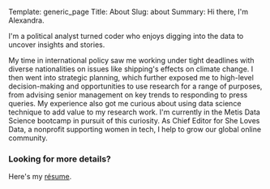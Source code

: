 Template: generic_page 
Title: About 
Slug: about 
Summary: Hi there, I'm Alexandra.

I'm a political analyst turned coder who enjoys digging into the data to uncover insights and
stories.

My time in international policy saw me working under tight deadlines with diverse nationalities on issues like shipping's effects on climate change. I then went into strategic planning, which further exposed me to high-level decision-making and opportunities to use research for a range of purposes, from advising senior management on key trends to responding to press queries. My experience also got me curious about using data science technique to add value to my research work. I'm currently in the Metis Data Science bootcamp in pursuit of this curiosity. As Chief Editor for She Loves Data, a nonprofit supporting women in tech, I help to grow our global online community.

### Looking for more details?

Here's my [résume]({attach}/extra/resume.pdf).

